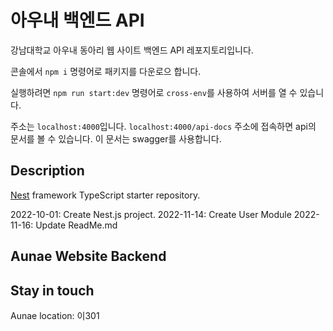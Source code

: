 # 아우내 백엔드 API
강남대학교 아우내 동아리 웹 사이트 백엔드 API 레포지토리입니다.

콘솔에서 `npm i` 명령어로 패키지를 다운로으 합니다.

실행하려면 `npm run start:dev` 명령어로 `cross-env`를 사용하여 서버를 열 수 있습니다.

주소는 `localhost:4000`입니다. `localhost:4000/api-docs` 주소에 접속하면 api의 문서를 볼 수 있습니다. 이 문서는 swagger를 사용합니다.


## Description

[Nest](https://github.com/nestjs/nest) framework TypeScript starter repository.

2022-10-01: Create Nest.js project.
2022-11-14: Create User Module
2022-11-16: Update ReadMe.md

## Aunae Website Backend

## Stay in touch

Aunae location: 이301
